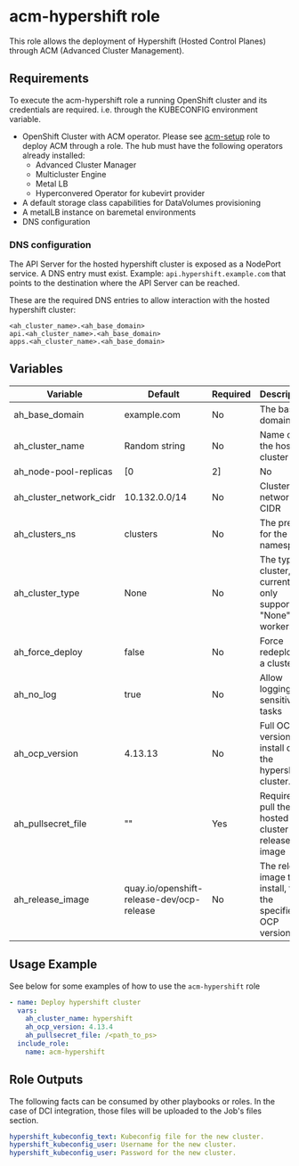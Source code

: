 # acm-hypershift role

This role allows the deployment of Hypershift (Hosted Control Planes) through ACM (Advanced Cluster Management).

## Requirements

To execute the acm-hypershift role a running OpenShift cluster and its credentials are required. i.e. through the KUBECONFIG environment variable.

- OpenShift Cluster with ACM operator. Please see [acm-setup](../acm-setup/README.md) role to deploy ACM through a role. The hub must have the following operators already installed:
  - Advanced Cluster Manager
  - Multicluster Engine
  - Metal LB
  - Hyperconvered Operator for kubevirt provider
- A default storage class capabilities for DataVolumes provisioning
- A metalLB instance on baremetal environments
- DNS configuration

### DNS configuration

The API Server for the hosted hypershift cluster is exposed as a NodePort service. A DNS entry must exist. Example: `api.hypershift.example.com` that points to the destination where the API Server can be reached.

These are the required DNS entries to allow interaction with the hosted hypershift cluster:

```Text
<ah_cluster_name>.<ah_base_domain>
api.<ah_cluster_name>.<ah_base_domain>
apps.<ah_cluster_name>.<ah_base_domain>
```

## Variables

| Variable                | Default                                   | Required  | Description                                                                    |
| ----------------------- | ----------------------------------------- | --------- | ------------------------------------------------------------------------------ |
| ah_base_domain          | example.com                               | No        | The base domain                                                                |
| ah_cluster_name         | Random string                             | No        | Name of the hosted cluster                                                     |
| ah_node-pool-replicas   | [0|2]                                     | No        | Zero for none cluster, two for other provider types                            |
| ah_cluster_network_cidr | 10.132.0.0/14                             | No        | Cluster network CIDR                                                           |
| ah_clusters_ns          | clusters                                  | No        | The prefix for the namespace                                                   |
| ah_cluster_type         | None                                      | No        | The type of cluster, currently only supported "None". No workers               |
| ah_force_deploy         | false                                     | No        | Force redeploy of a cluster                                                    |
| ah_no_log               | true                                      | No        | Allow logging on sensitive tasks                                               |
| ah_ocp_version          | 4.13.13                                   | No        | Full OCP version to install on the hypershift cluster. <major>.<minor>.<patch> |
| ah_pullsecret_file      | ""                                        | Yes       | Required to pull the hosted cluster release image                              |
| ah_release_image        | quay.io/openshift-release-dev/ocp-release | No        | The release image to install, from the specified OCP version                   |

## Usage Example

See below for some examples of how to use the `acm-hypershift` role

```yaml
- name: Deploy hypershift cluster
  vars:
    ah_cluster_name: hypershift
    ah_ocp_version: 4.13.4
    ah_pullsecret_file: /<path_to_ps>
  include_role:
    name: acm-hypershift
```

## Role Outputs

The following facts can be consumed by other playbooks or roles. In the case of DCI integration, those files will be uploaded to the Job's files section.

```yaml
hypershift_kubeconfig_text: Kubeconfig file for the new cluster.
hypershift_kubeconfig_user: Username for the new cluster.
hypershift_kubeconfig_user: Password for the new cluster.
```
